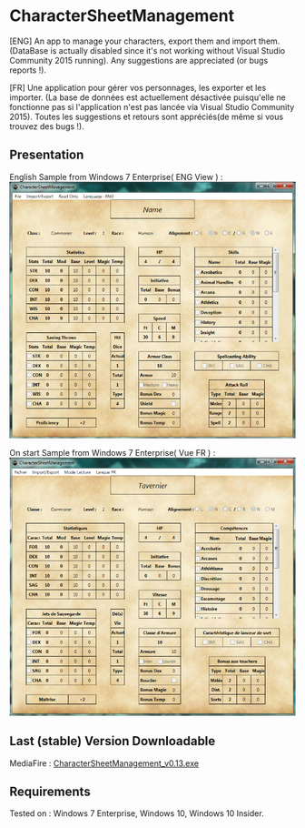 # CharacterSheetManagement
[ENG] An app to manage your characters, export them and import them. (DataBase is actually disabled since it's not working without Visual Studio Community 2015 running). Any suggestions are appreciated (or bugs reports !).

[FR] Une application pour gérer vos personnages, les exporter et les importer. (La base de données est actuellement désactivée puisqu'elle ne fonctionne pas si l'application n'est pas lancée via Visual Studio Community 2015). Toutes les suggestions et retours sont appréciés(de même si vous trouvez des bugs !).

## Presentation
English Sample from Windows 7 Enterprise( ENG View ) :
![EnglishScreen](screenshots/englishInterfaceSample.png)

On start Sample from Windows 7 Enterprise( Vue FR ) :
![FrenchScreen](screenshots/onStartupSample.png)

## Last (stable) Version Downloadable
MediaFire : [CharacterSheetManagement_v0.13.exe](http://www.mediafire.com/file/mra2w2s63yvbky0/CharacterSheetManagement.exe "CSM v0.13")

## Requirements
Tested on : Windows 7 Enterprise, Windows 10, Windows 10 Insider.
